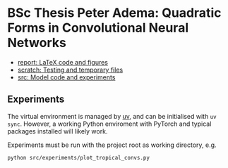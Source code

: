 # BSc Thesis Peter Adema: Quadratic Forms in Convolutional Neural Networks

- [report: LaTeX code and figures](report)
- [scratch: Testing and temporary files](scratch)
- [src: Model code and experiments](src)

## Experiments

The virtual environment is managed by [uv](https://docs.astral.sh/uv/getting-started/installation/),
and can be initialised with `uv sync`.
However, a working Python enviroment with PyTorch
and typical packages installed will likely work.

Experiments must be run with the project root as working directory, e.g.

``python src/experiments/plot_tropical_convs.py``
